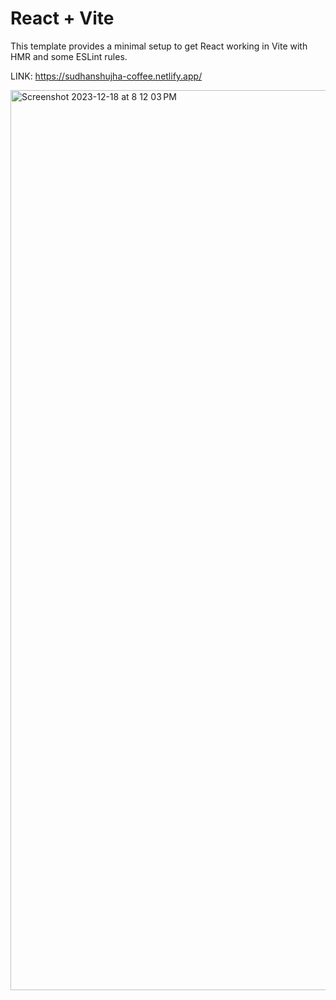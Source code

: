 
# React + Vite

This template provides a minimal setup to get React working in Vite with HMR and some ESLint rules.

LINK: https://sudhanshujha-coffee.netlify.app/

<img width="1440" alt="Screenshot 2023-12-18 at 8 12 03 PM" src="https://github.com/SudhanshuDTU/React_coffee/assets/116909414/8175a099-32ea-4052-95a7-698a6f916130">
